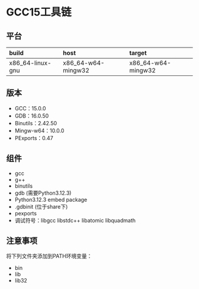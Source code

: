 # GCC15工具链

## 平台

| build            | host               | target             |
| :--------------- | :----------------- | :----------------- |
| x86_64-linux-gnu | x86_64-w64-mingw32 | x86_64-w64-mingw32 |

## 版本

- GCC：15.0.0
- GDB：16.0.50
- Binutils：2.42.50
- Mingw-w64：10.0.0
- PExports：0.47

## 组件

- gcc
- g++
- binutils
- gdb (需要Python3.12.3)
- Python3.12.3 embed package
- .gdbinit (位于share下)
- pexports
- 调试符号：libgcc libstdc++ libatomic libquadmath

## 注意事项

将下列文件夹添加到PATH环境变量：

- bin
- lib
- lib32
